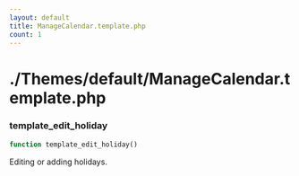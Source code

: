 ```yaml
---
layout: default
title: ManageCalendar.template.php
count: 1
---
```


# ./Themes/default/ManageCalendar.template.php

### template_edit_holiday

```php
function template_edit_holiday()
```
Editing or adding holidays.



